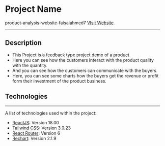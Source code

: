 
# Project Name

 product-analysis-website-faisalahmed7 [VIsit Website](https://laptop-review-react.netlify.app/). 
 ***
 ## Description
 * This Project is a feedback type project demo of a product. 
 * Here you can see how the customers interact with the product quality with the quantity. 
 * And you can see how the customers can communicate with the buyers. 
 * Here, you can see some charts how the buyers get the revenue or profit form their investment of the product business.

## Technologies
***
A list of technologies used within the project:
* [ReactJS](https://reactjs.org/): Version 18.00
* [Tailwind CSS](https://tailwindcss.com/docs/installation): Version 3.0.23
* [React Router](https://reactrouter.com/): Version 6
* [Rechart](https://recharts.org/en-US/): Version 2.1.9





